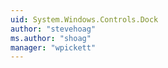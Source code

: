 ```yaml
---
uid: System.Windows.Controls.Dock
author: "stevehoag"
ms.author: "shoag"
manager: "wpickett"
---
```

